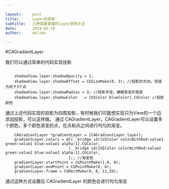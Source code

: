 ```yaml
---

layout:     post
title:      Layer的使用
subtitle:   几种需要掌握的layer使用方法
date:       2019-02-18
author:     delims

---
```


#CAGradientLayer

我们可以通过简单的代码实现投影

```

    shadowView.layer.shadowOpacity = 1;
    shadowView.layer.shadowOffset = CGSizeMake(0, 3); //投影的方向，该值为向下3个点
    shadowView.layer.shadowRadius = 3; //投影半径，模糊渐变的宽度
    shadowView.layer.shadowColor   = [UIColor blueColor].CGColor //投影颜色
```

通过上述代码实现的投影为四周投影，有时候我们可能想实现只为View的一个边添加投影，可以这样做。
通过 CAGradientLayer。CAGradientLayer可以设置多个颜色，多个颜色渐变的点，在点和点之间进行均匀的渐变。

```
    CAGradientLayer *gradientLayer = [CAGradientLayer layer];
    gradientLayer.colors = @[(__bridge id)[UIColor colorWithRed:value1 green:value1 blue:value1 alpha:1].CGColor,
                            (__bridge id)[UIColor colorWithRed:value2 green:value2 blue:value2 alpha:1].CGColor,
                            ];; //渐变色
    gradientLayer.startPoint = CGPointMake(1.0, 0); 
    gradientLayer.endPoint = CGPointMake(0, 0);
    gradientLayer.frame = CGRectMake(9, 0, 11,39);
```

通过这种方式设置后 CAGradientLayer 的颜色会进行均匀渐变

